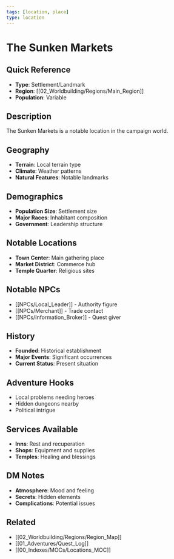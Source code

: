 ```yaml
---
tags: [location, place]
type: location
---
```


# The Sunken Markets

## Quick Reference
- **Type**: Settlement/Landmark
- **Region**: [[02_Worldbuilding/Regions/Main_Region]]
- **Population**: Variable

## Description
The Sunken Markets is a notable location in the campaign world.

## Geography
- **Terrain**: Local terrain type
- **Climate**: Weather patterns
- **Natural Features**: Notable landmarks

## Demographics
- **Population Size**: Settlement size
- **Major Races**: Inhabitant composition
- **Government**: Leadership structure

## Notable Locations
- **Town Center**: Main gathering place
- **Market District**: Commerce hub
- **Temple Quarter**: Religious sites

## Notable NPCs
- [[NPCs/Local_Leader]] - Authority figure
- [[NPCs/Merchant]] - Trade contact
- [[NPCs/Information_Broker]] - Quest giver

## History
- **Founded**: Historical establishment
- **Major Events**: Significant occurrences
- **Current Status**: Present situation

## Adventure Hooks
- Local problems needing heroes
- Hidden dungeons nearby
- Political intrigue

## Services Available
- **Inns**: Rest and recuperation
- **Shops**: Equipment and supplies
- **Temples**: Healing and blessings

## DM Notes
- **Atmosphere**: Mood and feeling
- **Secrets**: Hidden elements
- **Complications**: Potential issues

## Related
- [[02_Worldbuilding/Regions/Region_Map]]
- [[01_Adventures/Quest_Log]]
- [[00_Indexes/MOCs/Locations_MOC]]
